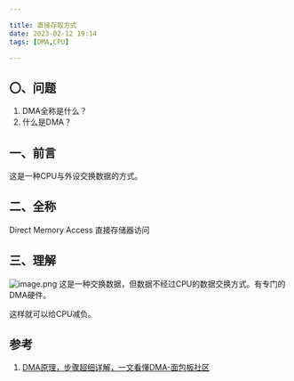 ```yaml
---

title: 直接存取方式
date: 2023-02-12 19:14
tags: [DMA,CPU]

---
```

## 〇、问题
1. DMA全称是什么？
2. 什么是DMA？

## 一、前言
这是一种CPU与外设交换数据的方式。

<!-- more -->
## 二、全称
Direct Memory Access
直接存储器访问

## 三、理解
![image.png](https://pic-1313582683.cos.ap-chongqing.myqcloud.com/2022/202302121927904.png)
这是一种交换数据，但数据不经过CPU的数据交换方式。有专门的DMA硬件。

这样就可以给CPU减负。

## 参考
1. [DMA原理，步骤超细详解，一文看懂DMA-面包板社区](https://www.eet-china.com/mp/a167316.html)